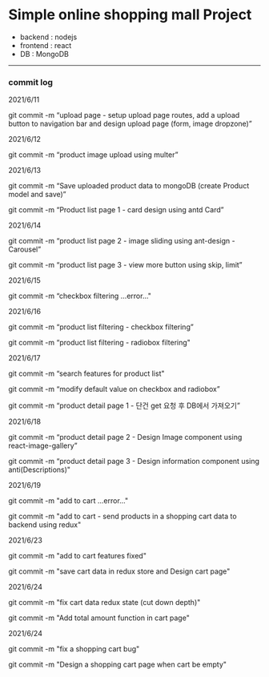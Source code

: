 # Simple online shopping mall Project

- backend : nodejs
- frontend : react
- DB : MongoDB

---

### commit log

2021/6/11

git commit -m “upload page - setup upload page routes, add a upload button to navigation bar and design upload page (form, image dropzone)”


2021/6/12

git commit -m “product image upload using multer”


2021/6/13

git commit -m “Save uploaded product data to mongoDB (create Product model and save)”

git commit -m “Product list page 1 - card design using antd Card”


2021/6/14

git commit -m “product list page 2 - image sliding using ant-design - Carousel”

git commit -m “product list page 3 - view more button using skip, limit”


2021/6/15

git commit -m “checkbox filtering …error…"


2021/6/16

git commit -m “product list filtering - checkbox filtering”

git commit -m “product list filtering - radiobox filtering"


2021/6/17

git commit -m “search features for product list"

git commit -m “modify default value on checkbox and radiobox”

git commit -m “product detail page 1 - 단건 get 요청 후 DB에서 가져오기”


2021/6/18

git commit -m “product detail page 2 - Design Image component using react-image-gallery”

git commit -m “product detail page 3 - Design information component using anti(Descriptions)"


2021/6/19

git commit -m "add to cart ...error..."

git commit -m "add to cart - send products in a shopping cart data to backend using redux"


2021/6/23

git commit -m "add to cart features fixed"

git commit -m "save cart data in redux store and Design cart page"


2021/6/24
 
git commit -m "fix cart data redux state (cut down depth)"

git commit -m "Add total amount function in cart page"


2021/6/24

git commit -m "fix a shopping cart bug"

git commit -m "Design a shopping cart page when cart be empty"


